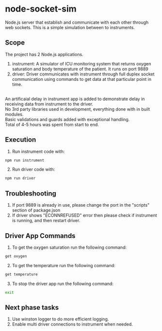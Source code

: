 # node-socket-sim
Node.js server that establish and communicate with each other through web sockets. This is a simple simulation between to instruments.

## Scope
The project has 2 Node.js applications.
1. instrument: A simulator of ICU monitoring system that returns oxygen saturation and body temperature of the patient. It runs on port 9889
2. driver: Driver communicates with instrument through full duplex socket communication using commands to get data at that particular point in time.
<br/>
An artificaial delay in instrument app is added to demonstrate delay in receiving data from instrument to the driver.
<br/>
No 3rd party libraries used in development, everything done with in built modules.
<br/>
Basic validations and guards added with exceptional handling.
<br/>
Total of 4-5 hours was spent from start to end.

## Execution
1. Run instrument code with: 
```sh
npm run instrument
```
2. Run driver code with:
```sh
npm run driver
```

## Troubleshooting
1. If port 9889 is already in use, please change the port in the "scripts" section of package.json
2. If driver shows "ECONNREFUSED" error then please check if instrument is running, and then restart driver.

## Driver App Commands
1. To get the oxygen saturation run the following command: 
```sh
get oxygen
```
2. To get the temperature run the following command: 
```sh
get temperature
```
3. To stop the driver app run the following command: 
```sh
exit
```

## Next phase tasks
1. Use winston logger to do more efficient logging.
2. Enable multi driver connections to instrument when needed.
